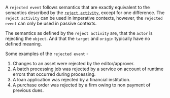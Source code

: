 A `rejected event` follows semantics that are exactly equivalent to the semantics described by the [`reject activity`](https://www.w3.org/TR/activitystreams-vocabulary/#dfn-reject), except for one difference. The `reject activity` can be used in imperative contexts, however, the `rejected event` can only be used in passive contexts.

The semantics as defined by the `reject activity` are, that the `actor` is rejecting the `object`. And that the `target` and `origin` typically have no defined meaning.

Some examples of the `rejected event` -
1. Changes to an asset were rejected by the editor/approver.
2. A batch processing job was rejected by a service on account of runtime errors that occurred during processing.
3. A loan application was rejected by a financial institution.
4. A purchase order was rejected by a firm owing to non payment of previous dues.
